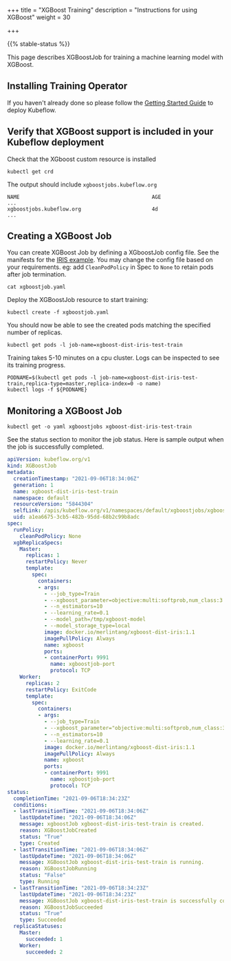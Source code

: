 +++
title = "XGBoost Training"
description = "Instructions for using XGBoost"
weight = 30
                    
+++

{{% stable-status %}}

This page describes XGBoostJob for training a machine learning model with XGBoost.

## Installing Training Operator

If you haven't already done so please follow the [Getting Started Guide](/docs/started/getting-started/) to deploy Kubeflow.


## Verify that XGBoost support is included in your Kubeflow deployment

Check that the XGboost custom resource is installed

```
kubectl get crd
```

The output should include `xgboostjobs.kubeflow.org`

```
NAME                                           AGE
...
xgboostjobs.kubeflow.org                       4d
...
```


## Creating a XGBoost Job

You can create XGBoost Job by defining a XGboostJob config file. See the manifests for the [IRIS example](https://github.com/kubeflow/tf-operator/blob/master/examples/xgboost/xgboostjob.yaml). You may change the config file based on your requirements. eg: add `CleanPodPolicy` in Spec to `None` to retain pods after job termination.

```
cat xgboostjob.yaml
```
Deploy the XGBoostJob resource to start training:

```
kubectl create -f xgboostjob.yaml
```
You should now be able to see the created pods matching the specified number of replicas.

```
kubectl get pods -l job-name=xgboost-dist-iris-test-train 
```
Training takes 5-10 minutes on a cpu cluster. Logs can be inspected to see its training progress.

```
PODNAME=$(kubectl get pods -l job-name=xgboost-dist-iris-test-train,replica-type=master,replica-index=0 -o name)
kubectl logs -f ${PODNAME}
```
## Monitoring a XGBoost Job

```
kubectl get -o yaml xgboostjobs xgboost-dist-iris-test-train
```
See the status section to monitor the job status. Here is sample output when the job is successfully completed.

```yaml
apiVersion: kubeflow.org/v1
kind: XGBoostJob
metadata:
  creationTimestamp: "2021-09-06T18:34:06Z"
  generation: 1
  name: xgboost-dist-iris-test-train
  namespace: default
  resourceVersion: "5844304"
  selfLink: /apis/kubeflow.org/v1/namespaces/default/xgboostjobs/xgboost-dist-iris-test-train
  uid: a1ea6675-3cb5-482b-95dd-68b2c99b8adc
spec:
  runPolicy:
    cleanPodPolicy: None
  xgbReplicaSpecs:
    Master:
      replicas: 1
      restartPolicy: Never
      template:
        spec:
          containers:
          - args:
            - --job_type=Train
            - --xgboost_parameter=objective:multi:softprob,num_class:3
            - --n_estimators=10
            - --learning_rate=0.1
            - --model_path=/tmp/xgboost-model
            - --model_storage_type=local
            image: docker.io/merlintang/xgboost-dist-iris:1.1
            imagePullPolicy: Always
            name: xgboost
            ports:
            - containerPort: 9991
              name: xgboostjob-port
              protocol: TCP
    Worker:
      replicas: 2
      restartPolicy: ExitCode
      template:
        spec:
          containers:
          - args:
            - --job_type=Train
            - --xgboost_parameter="objective:multi:softprob,num_class:3"
            - --n_estimators=10
            - --learning_rate=0.1
            image: docker.io/merlintang/xgboost-dist-iris:1.1
            imagePullPolicy: Always
            name: xgboost
            ports:
            - containerPort: 9991
              name: xgboostjob-port
              protocol: TCP
status:
  completionTime: "2021-09-06T18:34:23Z"
  conditions:
  - lastTransitionTime: "2021-09-06T18:34:06Z"
    lastUpdateTime: "2021-09-06T18:34:06Z"
    message: xgboostJob xgboost-dist-iris-test-train is created.
    reason: XGBoostJobCreated
    status: "True"
    type: Created
  - lastTransitionTime: "2021-09-06T18:34:06Z"
    lastUpdateTime: "2021-09-06T18:34:06Z"
    message: XGBoostJob xgboost-dist-iris-test-train is running.
    reason: XGBoostJobRunning
    status: "False"
    type: Running
  - lastTransitionTime: "2021-09-06T18:34:23Z"
    lastUpdateTime: "2021-09-06T18:34:23Z"
    message: XGBoostJob xgboost-dist-iris-test-train is successfully completed.
    reason: XGBoostJobSucceeded
    status: "True"
    type: Succeeded
  replicaStatuses:
    Master:
      succeeded: 1
    Worker:
      succeeded: 2
```
